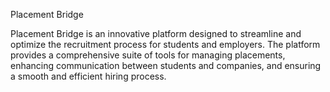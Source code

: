 Placement Bridge

Placement Bridge is an innovative platform designed to streamline and optimize the recruitment process for students and employers. The platform provides a comprehensive suite of tools for managing placements, enhancing communication between students and companies, and ensuring a smooth and efficient hiring process.
